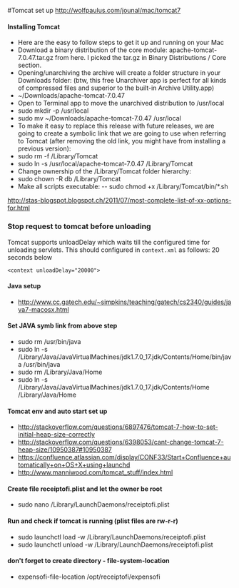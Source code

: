 #Tomcat set up
http://wolfpaulus.com/jounal/mac/tomcat7

#### Installing Tomcat
- Here are the easy to follow steps to get it up and running on your Mac
- Download a binary distribution of the core module: apache-tomcat-7.0.47.tar.gz from here. I picked the tar.gz in Binary Distributions / Core section.
- Opening/unarchiving the archive will create a folder structure in your Downloads folder: (btw, this free Unarchiver app is perfect for all kinds of compressed files and superior to the built-in Archive Utility.app)
- ~/Downloads/apache-tomcat-7.0.47
- Open to Terminal app to move the unarchived distribution to /usr/local
- sudo mkdir -p /usr/local
- sudo mv ~/Downloads/apache-tomcat-7.0.47 /usr/local
- To make it easy to replace this release with future releases, we are going to create a symbolic link that we are going to use when referring to Tomcat (after removing the old link, you might have from installing a previous version):
- sudo rm -f /Library/Tomcat
- sudo ln -s /usr/local/apache-tomcat-7.0.47 /Library/Tomcat
- Change ownership of the /Library/Tomcat folder hierarchy:
- sudo chown -R db /Library/Tomcat
- Make all scripts executable:
-- sudo chmod +x /Library/Tomcat/bin/*.sh

http://stas-blogspot.blogspot.ch/2011/07/most-complete-list-of-xx-options-for.html

### Stop request to tomcat before unloading
Tomcat supports unloadDelay which waits till the configured time for unloading servlets.
This should configured in `context.xml` as follows: 20 seconds below

    <context unloadDelay="20000">

#### Java setup
- http://www.cc.gatech.edu/~simpkins/teaching/gatech/cs2340/guides/java7-macosx.html

#### Set JAVA symb link from above step
- sudo rm /usr/bin/java
- sudo ln -s /Library/Java/JavaVirtualMachines/jdk1.7.0_17.jdk/Contents/Home/bin/java /usr/bin/java
- sudo rm /Library/Java/Home
- sudo ln -s /Library/Java/JavaVirtualMachines/jdk1.7.0_17.jdk/Contents/Home /Library/Java/Home

#### Tomcat env and auto start set up
- http://stackoverflow.com/questions/6897476/tomcat-7-how-to-set-initial-heap-size-correctly
- http://stackoverflow.com/questions/6398053/cant-change-tomcat-7-heap-size/10950387#10950387
- https://confluence.atlassian.com/display/CONF33/Start+Confluence+automatically+on+OS+X+using+launchd
- http://www.manniwood.com/tomcat_stuff/index.html

#### Create file receiptofi.plist and let the owner be root
- sudo nano /Library/LaunchDaemons/receiptofi.plist

#### Run and check if tomcat is running (plist files are rw-r-r)
- sudo launchctl load -w /Library/LaunchDaemons/receiptofi.plist
- sudo launchctl unload -w /Library/LaunchDaemons/receiptofi.plist

#### don't forget to create directory - file-system-location
- expensofi-file-location /opt/receiptofi/expensofi
